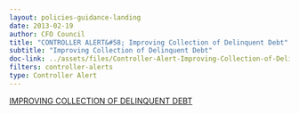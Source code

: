 ```yaml
---
layout: policies-guidance-landing 
date: 2013-02-19
author: CFO Council
title: "CONTROLLER ALERT&#58; Improving Collection of Delinquent Debt"
subtitle: "Improving Collection of Delinquent Debt"
doc-link: ../assets/files/Controller-Alert-Improving-Collection-of-Delinquent-Debt.pdf
filters: controller-alerts
type: Controller Alert
---
```


[IMPROVING COLLECTION OF DELINQUENT DEBT]({{site.baseurl}}/assets/files/Controller-Alert-Improving-Collection-of-Delinquent-Debt-1.4.13.pdf)
